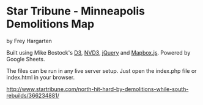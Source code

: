Star Tribune - Minneapolis Demolitions Map
================

by Frey Hargarten

Built using Mike Bostock's [D3](https://github.com/mbostock/d3), [NVD3](http://nvd3.org/), [jQuery](https://github.com/jquery/jquery) and [Mapbox.js](https://www.mapbox.com/mapbox.js/api/v2.2.4/). Powered by Google Sheets.

The files can be run in any live server setup. Just open the index.php file or index.html in your browser.

http://www.startribune.com/north-hit-hard-by-demolitions-while-south-rebuilds/366234881/